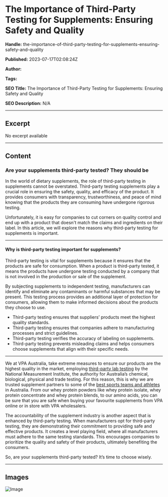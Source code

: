 # The Importance of Third-Party Testing for Supplements: Ensuring Safety and Quality

**Handle:** the-importance-of-third-party-testing-for-supplements-ensuring-safety-and-quality

**Published:** 2023-07-17T02:08:24Z

**Author:**  

**Tags:** 

**SEO Title:** The Importance of Third-Party Testing for Supplements: Ensuring Safety and Quality 

**SEO Description:** N/A

---

## Excerpt

No excerpt available

---

## Content

### Are your supplements third-party tested? They should be

In the world of dietary supplements, the role of third-party testing in supplements cannot be overstated. Third-party testing supplements play a crucial role in ensuring the safety, quality, and efficacy of the product. It provides consumers with transparency, trustworthiness, and peace of mind knowing that the products they are consuming have undergone rigorous testing.

Unfortunately, it is easy for companies to cut corners on quality control and end up with a product that doesn't match the claims and ingredients on their label. In this article, we will explore the reasons why third-party testing for supplements is important.

---

#### Why is third-party testing important for supplements?

Third-party testing is vital for supplements because it ensures that the products are safe for consumption. When a product is third-party tested, it means the products have undergone testing conducted by a company that is not involved in the production or sale of the supplement.

By subjecting supplements to independent testing, manufacturers can identify and eliminate any contaminants or harmful substances that may be present. This testing process provides an additional layer of protection for consumers, allowing them to make informed decisions about the products they choose to use.

- Third-party testing ensures that suppliers’ products meet the highest quality standards.
- Third-party testing ensures that companies adhere to manufacturing processes and strict guidelines.
- Third-party testing verifies the accuracy of labeling on supplements.
- Third-party testing prevents misleading claims and helps consumers choose supplements that align with their specific needs.

---

We at VPA Australia, take extreme measures to ensure our products are the highest quality in the market, employing [third-party lab testing](https://www.vpa.com.au/pages/vpa-superior) by the National Measurement Institute, the authority for Australia’s chemical, biological, physical and trade testing. For this reason, this is why we are trusted supplement partners to some of the [best sports teams and athletes](https://www.vpa.com.au/pages/team-vpa) in Australia. From our whey protein powders like whey protein isolate, whey protein concentrate and whey protein blends, to our amino acids, you can be sure that you are safe when buying your favourite supplements from VPA online or in store with VPA wholesalers.

The accountability of the supplement industry is another aspect that is enhanced by third-party testing. When manufacturers opt for third-party testing, they are demonstrating their commitment to providing safe and effective products. It creates a level playing field, where all manufacturers must adhere to the same testing standards. This encourages companies to prioritize the quality and safety of their products, ultimately benefiting the consumers.

So, are your supplements third-party tested? It’s time to choose wisely.

---

## Images

![Image](undefined)

